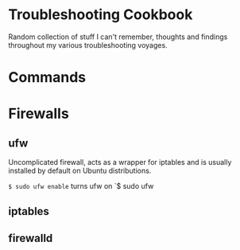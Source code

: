 # **Troubleshooting Cookbook**
Random collection of stuff I can't remember, thoughts and findings throughout my various troubleshooting voyages.

# **Commands**

# **Firewalls**

## **ufw**
Uncomplicated firewall, acts as a wrapper for iptables and is usually installed by default on Ubuntu distributions.


`$ sudo ufw enable` turns ufw on
`$ sudo ufw


## **iptables**

## **firewalld**

###



